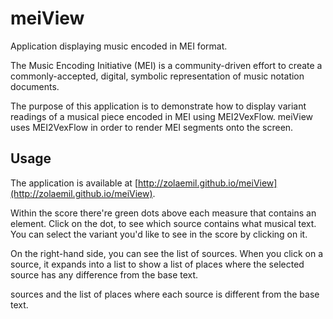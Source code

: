 meiView
=======
Application displaying music encoded in MEI format. 

The Music Encoding Initiative (MEI) is a community-driven effort to create a 
commonly-accepted, digital, symbolic representation of music notation 
documents.

The purpose of this application is to demonstrate how to display variant 
readings of a musical piece encoded in MEI using MEI2VexFlow. meiView uses 
MEI2VexFlow in order to render MEI segments onto the screen.

Usage
-----

The application is available at 
[http://zolaemil.github.io/meiView](http://zolaemil.github.io/meiView).


Within the score there're green dots above each measure that contains an <app>
element. Click on the dot, to see which source contains what musical text. 
You can select the variant you'd like to see in the score by clicking on it.

On the right-hand side, you can see the list of sources. When you click 
on a source, it expands into a list to show a list of places where the 
selected source has any difference from the base text.

sources and the list of places where each source is 
different from the base text.